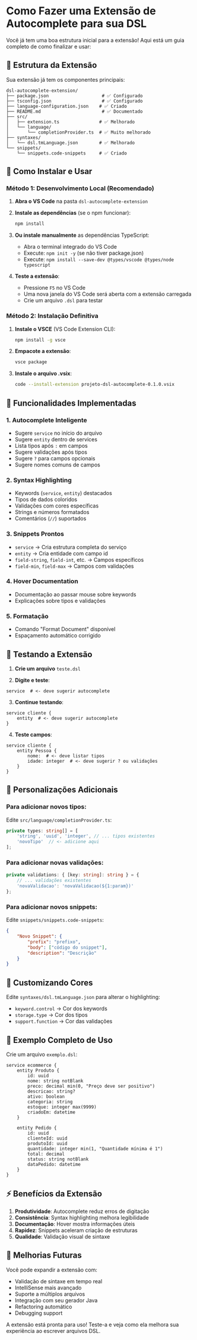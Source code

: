 # Como Fazer uma Extensão de Autocomplete para sua DSL

Você já tem uma boa estrutura inicial para a extensão! Aqui está um guia completo de como finalizar e usar:

## 📁 Estrutura da Extensão

Sua extensão já tem os componentes principais:

```
dsl-autocomplete-extension/
├── package.json                    # ✅ Configurado
├── tsconfig.json                   # ✅ Configurado
├── language-configuration.json    # ✅ Criado
├── README.md                       # ✅ Documentado
├── src/
│   ├── extension.ts               # ✅ Melhorado
│   └── language/
│       └── completionProvider.ts  # ✅ Muito melhorado
├── syntaxes/
│   └── dsl.tmLanguage.json        # ✅ Melhorado
└── snippets/
    └── snippets.code-snippets     # ✅ Criado
```

## 🚀 Como Instalar e Usar

### Método 1: Desenvolvimento Local (Recomendado)

1. **Abra o VS Code** na pasta `dsl-autocomplete-extension`

2. **Instale as dependências** (se o npm funcionar):
   ```bash
   npm install
   ```

3. **Ou instale manualmente** as dependências TypeScript:
   - Abra o terminal integrado do VS Code
   - Execute: `npm init -y` (se não tiver package.json)
   - Execute: `npm install --save-dev @types/vscode @types/node typescript`

4. **Teste a extensão**:
   - Pressione `F5` no VS Code
   - Uma nova janela do VS Code será aberta com a extensão carregada
   - Crie um arquivo `.dsl` para testar

### Método 2: Instalação Definitiva

1. **Instale o VSCE** (VS Code Extension CLI):
   ```bash
   npm install -g vsce
   ```

2. **Empacote a extensão**:
   ```bash
   vsce package
   ```

3. **Instale o arquivo .vsix**:
   ```bash
   code --install-extension projeto-dsl-autocomplete-0.1.0.vsix
   ```

## 🎯 Funcionalidades Implementadas

### 1. **Autocomplete Inteligente**
- Sugere `service` no início do arquivo
- Sugere `entity` dentro de services
- Lista tipos após `:` em campos
- Sugere validações após tipos
- Sugere `?` para campos opcionais
- Sugere nomes comuns de campos

### 2. **Syntax Highlighting**
- Keywords (`service`, `entity`) destacados
- Tipos de dados coloridos
- Validações com cores específicas
- Strings e números formatados
- Comentários (`//`) suportados

### 3. **Snippets Prontos**
- `service` → Cria estrutura completa do serviço
- `entity` → Cria entidade com campo id
- `field-string`, `field-int`, etc. → Campos específicos
- `field-min`, `field-max` → Campos com validações

### 4. **Hover Documentation**
- Documentação ao passar mouse sobre keywords
- Explicações sobre tipos e validações

### 5. **Formatação**
- Comando "Format Document" disponível
- Espaçamento automático corrigido

## 🧪 Testando a Extensão

1. **Crie um arquivo** `teste.dsl`

2. **Digite e teste**:
```dsl
service  # <- deve sugerir autocomplete
```

3. **Continue testando**:
```dsl
service cliente {
    entity  # <- deve sugerir autocomplete
}
```

4. **Teste campos**:
```dsl
service cliente {
    entity Pessoa {
        nome:  # <- deve listar tipos
        idade: integer  # <- deve sugerir ? ou validações
    }
}
```

## 🔧 Personalizações Adicionais

### Para adicionar novos tipos:
Edite `src/language/completionProvider.ts`:
```typescript
private types: string[] = [
    'string', 'uuid', 'integer', // ... tipos existentes
    'novoTipo'  // <- adicione aqui
];
```

### Para adicionar novas validações:
```typescript
private validations: { [key: string]: string } = {
    // ... validações existentes
    'novaValidacao': 'novaValidacao(${1:param})'
};
```

### Para adicionar novos snippets:
Edite `snippets/snippets.code-snippets`:
```json
{
    "Novo Snippet": {
        "prefix": "prefixo",
        "body": ["código do snippet"],
        "description": "Descrição"
    }
}
```

## 🎨 Customizando Cores

Edite `syntaxes/dsl.tmLanguage.json` para alterar o highlighting:
- `keyword.control` → Cor dos keywords
- `storage.type` → Cor dos tipos
- `support.function` → Cor das validações

## 📝 Exemplo Completo de Uso

Crie um arquivo `exemplo.dsl`:

```dsl
service ecommerce {
    entity Produto {
        id: uuid
        nome: string notBlank
        preco: decimal min(0, "Preço deve ser positivo")
        descricao: string?
        ativo: boolean
        categoria: string
        estoque: integer max(9999)
        criadoEm: datetime
    }
    
    entity Pedido {
        id: uuid
        clienteId: uuid
        produtoId: uuid
        quantidade: integer min(1, "Quantidade mínima é 1")
        total: decimal
        status: string notBlank
        dataPedido: datetime
    }
}
```

## ⚡ Benefícios da Extensão

1. **Produtividade**: Autocomplete reduz erros de digitação
2. **Consistência**: Syntax highlighting melhora legibilidade
3. **Documentação**: Hover mostra informações úteis
4. **Rapidez**: Snippets aceleram criação de estruturas
5. **Qualidade**: Validação visual de sintaxe

## 🔄 Melhorias Futuras

Você pode expandir a extensão com:
- Validação de sintaxe em tempo real
- IntelliSense mais avançado
- Suporte a múltiplos arquivos
- Integração com seu gerador Java
- Refactoring automático
- Debugging support

A extensão está pronta para uso! Teste-a e veja como ela melhora sua experiência ao escrever arquivos DSL.
